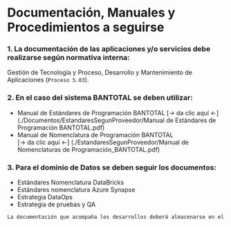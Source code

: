 # Documentación, Manuales y Procedimientos a seguirse


### 1. La documentación de las aplicaciones y/o servicios debe realizarse según normativa interna: 
Gestión de Tecnología y Proceso, Desarrollo y Mantenimiento de Aplicaciones (`Proceso 5.03`).

### 2. En el caso del sistema BANTOTAL se deben utilizar: 
- Manual de Estándares de Programación BANTOTAL
[-> da clic aquí <-] (./Documentos/EstandaresSegunProveedor/Manual de Estándares de Programación BANTOTAL.pdf) 
- Manual de Nomenclatura de Programación BANTOTAL  
[-> da clic aquí <-] (./EstandaresSegunProveedor/Manual de Nomenclaturas de Programación_BANTOTAL.pdf) 

### 3. Para el dominio de Datos se deben seguir los documentos:
- Estándares Nomenclatura DataBricks
- Estándares nomenclatura Azure Synapse
- Estrategia DataOps
- Estrategia de pruebas y QA

```bash
La documentación que acompaña los desarrollos deberá almacenarse en el repositorio oficial del Banco: GITLAB.
```
